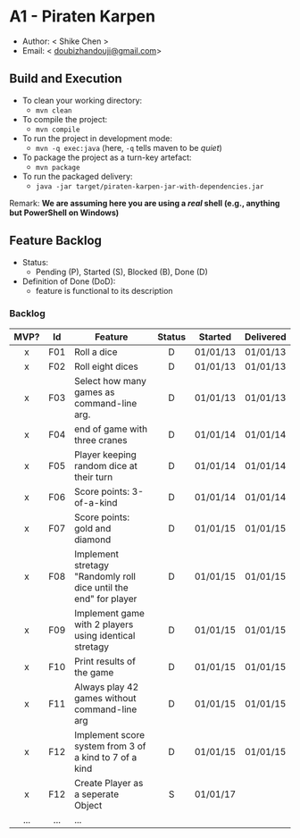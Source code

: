 # A1 - Piraten Karpen

  * Author: < Shike Chen >
  * Email: < doubizhandouji@gmail.com>

## Build and Execution

  * To clean your working directory:
    * `mvn clean`
  * To compile the project:
    * `mvn compile`
  * To run the project in development mode:
    * `mvn -q exec:java` (here, `-q` tells maven to be _quiet_)
  * To package the project as a turn-key artefact:
    * `mvn package`
  * To run the packaged delivery:
    * `java -jar target/piraten-karpen-jar-with-dependencies.jar` 

Remark: **We are assuming here you are using a _real_ shell (e.g., anything but PowerShell on Windows)**

## Feature Backlog

 * Status: 
   * Pending (P), Started (S), Blocked (B), Done (D)
 * Definition of Done (DoD):
   * feature is functional to its description

### Backlog 

| MVP? | Id  | Feature  | Status  |  Started  | Delivered |
| :-:  |:-:  |---       | :-:     | :-:       | :-:       |
| x   | F01 | Roll a dice |  D | 01/01/13| 01/01/13 |
| x   | F02 | Roll eight dices  |  D | 01/01/13| 01/01/13 |
| x   | F03 | Select how many games as command-line arg.  |  D  | 01/01/13| 01/01/13 |
| x   | F04 | end of game with three cranes | D | 01/01/14| 01/01/14 |
| x   | F05 | Player keeping random dice at their turn | D | 01/01/14| 01/01/14 |
| x   | F06 | Score points: 3-of-a-kind | D | 01/01/14| 01/01/14 |
| x   | F07 | Score points: gold and diamond  | D  | 01/01/15| 01/01/15 |
| x   | F08 | Implement stretagy "Randomly roll dice until the end" for player  |D| 01/01/15| 01/01/15 |
| x   | F09 | Implement game with 2 players using identical stretagy  | D| 01/01/15| 01/01/15 |
| x   | F10 | Print results of the game | D | 01/01/15| 01/01/15 |
| x   | F11 | Always play 42 games without command-line arg | D | 01/01/15| 01/01/15 |
| x   | F12 | Implement score system from 3 of a kind to 7 of a kind | D | 01/01/15| 01/01/15 |
| x   | F12 | Create Player as a seperate Object | S | 01/01/17| |
| ... | ... | ... |

